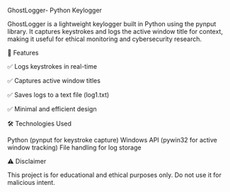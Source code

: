  GhostLogger- Python Keylogger
 
GhostLogger is a lightweight keylogger built in Python using the pynput library. It captures keystrokes and logs the active window title for context, making it useful for ethical monitoring and cybersecurity research.


📌 Features

✅ Logs keystrokes in real-time

✅ Captures active window titles

✅ Saves logs to a text file (log1.txt)

✅ Minimal and efficient design

🛠️ Technologies Used

Python (pynput for keystroke capture)
Windows API (pywin32 for active window tracking)
File handling for log storage

⚠️ Disclaimer

This project is for educational and ethical purposes only. Do not use it for malicious intent.
